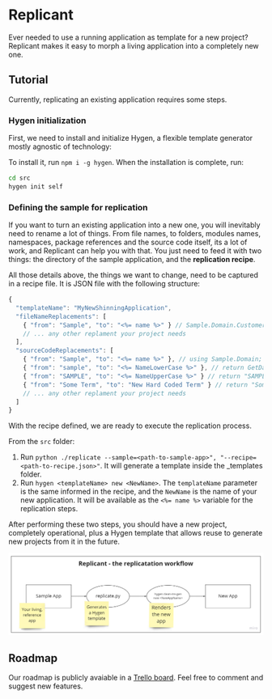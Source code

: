 # Replicant

Ever needed to use a running application as template for a new project? Replicant makes it easy to morph a living application into a completely new one.

## Tutorial

Currently, replicating an existing application requires some steps.

### Hygen initialization

First, we need to install and initialize Hygen, a flexible template generator mostly agnostic of technology:

To install it, run `npm i -g hygen`. When the installation is complete, run:

```sh
cd src
hygen init self
```

### Defining the sample for replication

If you want to turn an existing application into a new one, you will inevitably need to rename a lot of things. From file names, to folders, modules names, namespaces, package references and the source code itself, its a lot of work, and Replicant can help you with that. You just need to feed it with two things: the directory of the sample application, and the **replication recipe**.

All those details above, the things we want to change, need to be captured in a recipe file. It is JSON file with the following structure:

```javascript
{
  "templateName": "MyNewShinningApplication",
  "fileNameReplacements": [
    { "from": "Sample", "to": "<%= name %>" } // Sample.Domain.Customer -> NewName.Domain.Customer
    // ... any other replament your project needs
  ],
  "sourceCodeReplacements": [
    { "from": "Sample", "to": "<%= name %>" }, // using Sample.Domain; -> using NewName.Domain;
    { "from": "sample", "to": "<%= NameLowerCase %>" }, // return GetDatabase("sample"); -> return GetDatabase("newname");
    { "from": "SAMPLE", "to": "<%= NameUpperCase %>" } // return "SAMPLE"; -> return "NEWNAME";
    { "from": "Some Term", "to": "New Hard Coded Term" } // return "Some Term"; -> return "New Hard Coded Term";
    // ... any other replament your project needs
  ]
}
```

With the recipe defined, we are ready to execute the replication process.

From the `src` folder:

1) Run `python ./replicate --sample=<path-to-sample-app>", "--recipe=<path-to-recipe.json>"`. It will generate a template inside the _templates folder.
2) Run `hygen <templateName> new <NewName>`. The `templateName` parameter is the same informed in the recipe, and the `NewName` is the name of your new application. It will be available as the `<%= name %>` variable for the replication steps.

After performing these two steps, you should have a new project, completely operational, plus a Hygen template that allows reuse to generate new projects from it in the future.

![Replication workflow](/docs/img/workflow.jpg)

## Roadmap

Our roadmap is publicly avaiable in a [Trello board](https://trello.com/b/T9khQD2v/replicant-roadmap). Feel free to comment and suggest new features.

